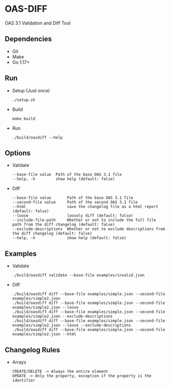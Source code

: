 # OAS-DIFF
OAS 3.1 Validation and Diff Tool

## Dependencies
- Git
- Make
- Go 1.17+

## Run
- Setup (Just once)
    ````
    ./setup.sh
    ````
- Build
    ````
    make build
    ````
- Run
    ````
    ./build/oasdiff --help
    ````
## Options
- Validate
    ````
   --base-file value  Path of the base OAS 3.1 file
   --help, -h         show help (default: false)
   ````
- Diff
    ````
    --base-file value       Path of the base OAS 3.1 file
    --second-file value     Path of the second OAS 3.1 file
    --html                  save the changelog file as a html report (default: false)
    --loose                 loosely diff (default: false)
    --include-file-path     Whether or not to include the full file path from the diff changelog (default: false)
    --exclude-descriptions  Whether or not to exclude descriptions from the diff changelog (default: false)
    --help, -h              show help (default: false)
    ````
## Examples
- Validate
    ````
    ./build/oasdiff validate --base-file examples/invalid.json
    ````
- Diff
    ````
    ./build/oasdiff diff --base-file examples/simple.json --second-file examples/simple2.json
    ./build/oasdiff diff --base-file examples/simple.json --second-file examples/simple2.json --loose
    ./build/oasdiff diff --base-file examples/simple.json --second-file examples/simple2.json --exclude-descriptions
    ./build/oasdiff diff --base-file examples/simple.json --second-file examples/simple2.json --loose --exclude-descriptions
    ./build/oasdiff diff --base-file examples/simple.json --second-file examples/simple2.json --html
    ````
## Changelog Rules
- Arrays
    ````
    CREATE/DELETE -> Always the entire element
    UPDATE -> Only the property, exception if the property is the identifier
    ````

